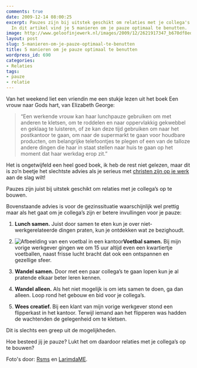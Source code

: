 ```yaml
---
comments: true
date: 2009-12-14 08:00:25
excerpt: Pauzes zijn bij uitstek geschikt om relaties met je collega's op te bouwen.
  In dit artikel vind je 5 manieren om je pauze optimaal te benutten.
image: http://www.geloofinjewerk.nl/images/2009/12/2621917347_b670df8ed0_m.jpg
layout: post
slug: 5-manieren-om-je-pauze-optimaal-te-benutten
title: 5 manieren om je pauze optimaal te benutten
wordpress_id: 690
categories:
- Relaties
tags:
- pauze
- relatie
---
```


Van het weekend liet een vriendin me een stukje lezen uit het boek Een vrouw naar Gods hart, van Elizabeth George:


> “Een werkende vrouw kan haar lunchpauze gebruiken om met anderen te kletsen, om te roddelen en naar oppervlakkig gekwebbel en geklaag te luisteren, of ze kan deze tijd gebruiken om naar het postkantoor te gaan, om naar de supermarkt te gaan voor houdbare producten, om belangrijke telefoontjes te plegen of een van de talloze andere dingen die haar in staat stellen naar huis te gaan op het moment dat haar werkdag erop zit.”


Het is ongetwijfeld een heel goed boek, ik heb de rest niet gelezen, maar dit is zo’n beetje het slechtste advies als je serieus met [christen zijn op je werk](http://www.geloofinjewerk.nl/christen-zijn-op-je-werk/) aan de slag wilt!



Pauzes zijn juist bij uitstek geschikt om relaties met je collega’s op te bouwen.

Bovenstaande advies is voor de gezinssituatie waarschijnlijk wel prettig maar als het gaat om je collega’s zijn er betere invullingen voor je pauze:



	
  1. **Lunch samen.** Juist door samen te eten kun je over niet-werkgerelateerde dingen praten, kun je ontdekken wat ze bezighoudt.

 	
  2. ![Afbeelding van een voetbal in een kantoor](http://www.geloofinjewerk.nl/images/2009/12/kantoorvoetbal.jpg)**Voetbal samen.** Bij mijn vorige werkgever gingen we om 15 uur altijd even een kwartiertje voetballen, naast frisse lucht bracht dat ook een ontspannen en gezellige sfeer.

	
  3. **Wandel samen.** Door met een paar collega’s te gaan lopen kun je al pratende elkaar beter leren kennen.

	
  4. **Wandel alleen.** Als het niet mogelijk is om iets samen te doen, ga dan alleen. Loop rond het gebouw en bid voor je collega’s.

	
  5. **Wees creatief.** Bij een klant van mijn vorige werkgever stond een flipperkast in het kantoor. Terwijl iemand aan het flipperen was hadden de wachtenden de gelegenheid om te kletsen.


Dit is slechts een greep uit de mogelijkheden.

Hoe besteed jij je pauze? Lukt het om daardoor relaties met je collega’s op te bouwen?



Foto's door: [Rsms](http://www.flickr.com/photos/rsms/2621917347/) en [LarimdaME](http://www.flickr.com/photos/larimdame/11144304/).
